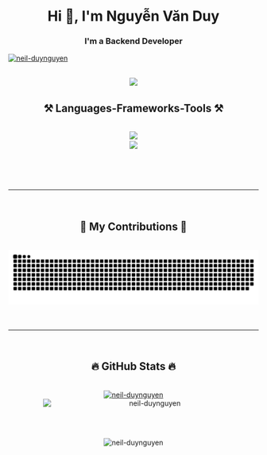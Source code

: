 <h1 align="center">Hi 👋, I'm Nguyễn Văn Duy</h1>
<h3 align="center">I'm a Backend Developer</h3>

<p align="left"> <a href="https://github.com/ryo-ma/github-profile-trophy"><img src="https://github-profile-trophy.vercel.app/?username=neil-duynguyen" alt="neil-duynguyen" /></a> </p>

<br>
<div align="center"> 
  <a href="mailto:neil.duynguyen@gmail.com">
    <img src="https://img.shields.io/badge/Gmail-333333?style=for-the-badge&logo=gmail&logoColor=red" />
  </a>
</div>

<h2 align="center">⚒️ Languages-Frameworks-Tools ⚒️</h2>
<br/>
<div align="center">
    <img src="https://skillicons.dev/icons?i=github,gitlab,firebase,html,css,visualstudio,vscode,figma,git" /><br>
    <img src="https://skillicons.dev/icons?i=cs,dotnet,spring,docker,postman,java,unity,androidstudio,azure,mysql" /><br>
<!--     <img src="https://skillicons.dev/icons?i=jenkins,bootstrap,mui,mysql,html,css,sass,tailwind,vscode,figma,xd,ps,git" /> -->
</div>

<br/><br/><br/>
<hr/>
<br>
<div align="center">
  <h2>🐍 My Contributions 🐍</h2>
  <br>
  <img alt="snake eating my contributions" src="https://raw.githubusercontent.com/salesp07/salesp07/output/github-contribution-grid-snake.svg" />
  <br/><br/><br/>
</div>

<hr/>
<br>
<h2 align="center">🔥 GitHub Stats 🔥</h2>
<!-- https://github.com/anuraghazra/github-readme-stats -->
<br>
<div align=center>
  <a href="#" title="thanhtin4401">
    <img width="315" align="center" src="https://github-readme-stats.vercel.app/api/top-langs/?username=neil-duynguyen&show_icons=true&locale=en&layout=compact" alt="neil-duynguyen" />
  </a>
  <a href="#" title="thanhtin4401">
    <img align="right" width="434" src="https://github-readme-stats.vercel.app/api?username=neil-duynguyen&show_icons=true&locale=en" alt="neil-duynguyen" />
  </a>
</div>

<br/><br/><br/>
<div align="center">
<p><img src="https://github-readme-streak-stats.herokuapp.com/?user=neil-duynguyen&" alt="neil-duynguyen" /></p>
</div>
